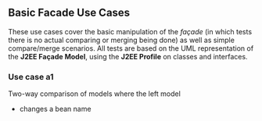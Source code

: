 ## Basic Facade Use Cases

These use cases cover the basic manipulation of the *façade* (in which tests
there is no actual comparing or merging being done) as well as simple
compare/merge scenarios.  All tests are based on the UML representation
of the **J2EE Façade Model**, using the **J2EE Profile** on classes and interfaces.

### Use case a1

Two-way comparison of models where the left model

* changes a bean name
